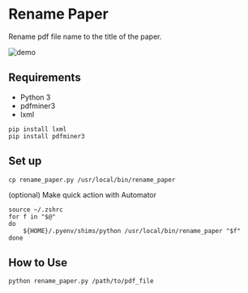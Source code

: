 # Rename Paper

Rename pdf file name to the title of the paper.

![demo](https://user-images.githubusercontent.com/30214093/56454505-a9fcd080-638c-11e9-8d2d-ebb8f93acc81.png)

## Requirements

- Python 3
- pdfminer3
- lxml

```
pip install lxml
pip install pdfminer3
```

## Set up

```
cp rename_paper.py /usr/local/bin/rename_paper
```

(optional) Make quick action with Automator
```
source ~/.zshrc
for f in "$@"
do
	${HOME}/.pyenv/shims/python /usr/local/bin/rename_paper "$f"
done
```

## How to Use


`python rename_paper.py /path/to/pdf_file`
